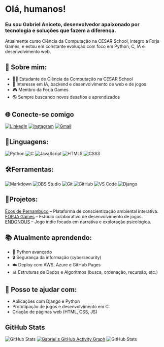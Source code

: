 # Olá, humanos!
###  Eu sou Gabriel Aniceto, desenvolvedor apaixonado por tecnologia e soluções que fazem a diferença. 
Atualmente curso Ciência da Computação na CESAR School, integro a Forja Games, e estou em constante evolução com foco em Python, C, IA e desenvolvimento web.

## 💼 Sobre mim:
- 👨‍💻 Estudante de Ciência da Computação na CESAR School
- 🧠 Interesse em IA, backend e desenvolvimento de web e de jogos
- 🎮 Membro da Forja Games
- 🌎 Sempre buscando novos desafios e aprendizados

## 🌐 Conecte-se comigo
[![LinkedIn](https://img.shields.io/badge/LinkedIn-0077B5?style=for-the-badge&logo=linkedin&logoColor=white)](www.linkedin.com/in/gabrielaniceto1)
[![Instagram](https://img.shields.io/badge/Instagram-E4405F?style=for-the-badge&logo=instagram&logoColor=white)](https://www.instagram.com/aniceto.gabriel)
[![Gmail](https://img.shields.io/badge/Gmail-D14836?style=for-the-badge&logo=gmail&logoColor=white)](mailto:gabriel.aniceto@hotmail.com)

## 🧠Linguagens: 
![Python](https://img.shields.io/badge/Python-3776AB?style=for-the-badge&logo=python&logoColor=white)
![C](https://img.shields.io/badge/C-00599C?style=for-the-badge&=c&logoColor=white)
![JavaScript](https://img.shields.io/badge/JavaScript-F7DF1E?style=for-the-badge&logo=javascript&logoColor=black)
![HTML5](https://img.shields.io/badge/HTML5-E34F26?style=for-the-badge&logo=html5&logoColor=white)
![CSS3](https://img.shields.io/badge/CSS3-1572B6?style=for-the-badge&logo=css3&logoColor=white)


## 🛠️Ferramentas:
![Markdown](https://img.shields.io/badge/Markdown-000000?style=for-the-badge&logo=markdown&logoColor=white)
![OBS Studio](https://img.shields.io/badge/OBS%20Studio-302E31?style=for-the-badge&logo=obsstudio&logoColor=white)
![Git](https://img.shields.io/badge/Git-F05032?style=for-the-badge&logo=git&logoColor=white)
![GitHub](https://img.shields.io/badge/GitHub-181717?style=for-the-badge&logo=github&logoColor=white)
![VS Code](https://img.shields.io/badge/VSCode-007ACC?style=for-the-badge&logo=visual-studio-code&logoColor=white)
![Django](https://img.shields.io/badge/Django-092E20?style=for-the-badge&logo=django&logoColor=white)

## 🚀Projetos:
[Ecos de Pernambuco](https://sites.google.com/cesar.school/ecosdepernambuco/in%C3%ADcio?authuser=0) – Plataforma de conscientização ambiental interativa.<br>
[FORJA Games](https://www.instagram.com/forjagame/) – Estúdio colaborativo de desenvolvimento de jogos.<br>
[ENDONOUS](https://www.instagram.com/endonous_game/) – Jogo indie focado em narrativa e exploração psicológica.

## 📚 Atualmente aprendendo:
- 🐍 Python avançado
- 🔒 Segurança da informação (cybersecurity)
- ☁️ Deploy com AWS, Azure e GitHub Pages
- 📊 Estruturas de Dados e Algoritmos (busca, ordenação, recursão, etc.)

## 🤝 Posso te ajudar com:
- Aplicações com Django e Python
- Prototipação de jogos e desenvolvimento em C
- Criação de páginas web (HTML, CSS, JS)


## GitHub Stats

![GitHub Stats](https://github-readme-stats.vercel.app/api?username=gabrielaniceto1&show_icons=true&theme=radical)
[![Gabriel's GitHub Activity Graph](https://github-readme-activity-graph.vercel.app/graph?username=gabrielaniceto1&theme=github-compact)](https://github.com/gabrielaniceto1)
![GitHub Stats](https://github-readme-stats.vercel.app/api/top-langs/?username=gabrielaniceto1&theme=dark&hide_border=false&include_all_commits=true&count_private=true&layout=compact)